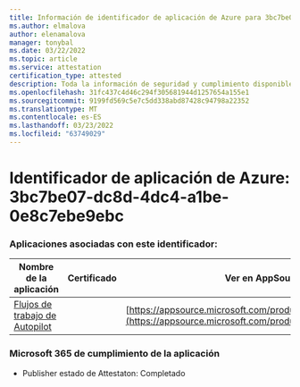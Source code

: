 ```yaml
---
title: Información de identificador de aplicación de Azure para 3bc7be07-dc8d-4dc4-a1be-0e8c7ebe9ebc
ms.author: elmalova
author: elenamalova
manager: tonybal
ms.date: 03/22/2022
ms.topic: article
ms.service: attestation
certification_type: attested
description: Toda la información de seguridad y cumplimiento disponible para 3bc7be07-dc8d-4dc4-a1be-0e8c7ebe9ebc.
ms.openlocfilehash: 31fc437c4d46c294f305681944d1257654a155e1
ms.sourcegitcommit: 9199fd569c5e7c5dd338abd87428c94798a22352
ms.translationtype: MT
ms.contentlocale: es-ES
ms.lasthandoff: 03/23/2022
ms.locfileid: "63749029"
---
```

# <a name="azure-app-id-3bc7be07-dc8d-4dc4-a1be-0e8c7ebe9ebc"></a>Identificador de aplicación de Azure: 3bc7be07-dc8d-4dc4-a1be-0e8c7ebe9ebc


### <a name="apps-associated-with-this-id"></a>Aplicaciones asociadas con este identificador:
| **Nombre de la aplicación** | **Certificado** | **Ver en AppSource** |
|--------------|---------------|-----------------------|
| [Flujos de trabajo de Autopilot](../forward/WA200003745.md) |  | [https://appsource.microsoft.com/product/office/WA200003745](https://appsource.microsoft.com/product/office/WA200003745) |

### <a name="microsoft-365-app-compliance-status"></a>Microsoft 365 de cumplimiento de la aplicación
- Publisher estado de Attestaton: Completado
